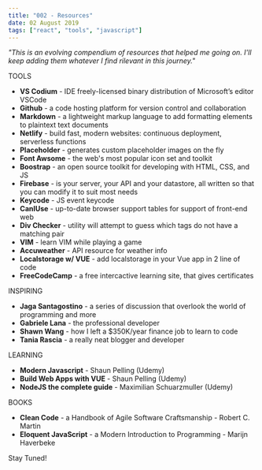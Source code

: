 ```yaml
---
title: "002 - Resources"
date: 02 August 2019
tags: ["react", "tools", "javascript"]
---
```



*"This is an evolving compendium of resources that helped me going on.
I'll keep adding them whatever I find rilevant in this journey."*

TOOLS
- **VS Codium** - IDE freely-licensed binary distribution of Microsoft’s editor VSCode
- **Github** - a code hosting platform for version control and collaboration
- **Markdown** - a lightweight markup language to add formatting elements to plaintext text documents
- **Netlify** - build fast, modern websites: continuous deployment, serverless functions
- **Placeholder** - generates custom placeholder images on the fly
- **Font Awsome** - the web's most popular icon set and toolkit
- **Boostrap** - an open source toolkit for developing with HTML, CSS, and JS
- **Firebase** - is your server, your API and your datastore, all written so that you can modify it to suit most needs
- **Keycode** - JS event keycode
- **CanIUse** - up-to-date browser support tables for support of front-end web
- **Div Checker** - utility will attempt to guess which tags do not have a matching pair
- **VIM** - learn VIM while playing a game
- **Accuweather** - API resource for weather info
- **Localstorage w/ VUE** - add localstorage in your Vue app in 2 line of code
- **FreeCodeCamp** - a free intercactive learning site, that gives certificates

INSPIRING
- **Jaga Santagostino**  - a series of discussion that overlook the world of programming and more 
- **Gabriele Lana** - the professional developer
- **Shawn Wang** - how I left a $350K/year finance job to learn to code
- **Tania Rascia** - a really neat blogger and developer

LEARNING
- **Modern Javascript** - Shaun Pelling (Udemy)
- **Build Web Apps with VUE** - Shaun Pelling (Udemy)
- **NodeJS the complete guide** - Maximilian Schuarzmuller (Udemy)

BOOKS
- **Clean Code** - a Handbook of Agile Software Craftsmanship - Robert C. Martin
- **Eloquent JavaScript** - a Modern Introduction to Programming - Marijn Haverbeke

Stay Tuned!